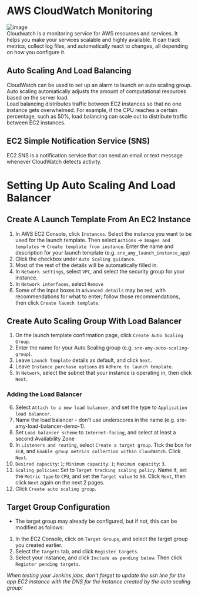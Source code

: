# AWS CloudWatch Monitoring
![image](https://user-images.githubusercontent.com/88166874/132838647-78873ea4-51c1-410a-95cf-8bc5ca1cc5f7.png)  
Cloudwatch is a monitoring service for AWS resources and services. It helps you make your services scalable and highly available. It can track metrics, collect log files, and automatically react to changes, all depending on how you configure it.  
## Auto Scaling And Load Balancing
CloudWatch can be used to set up an alarm to launch an auto scaling group. Auto scaling automatically adjusts the amount of computational resources based on the server load.  
Load balancing distributes traffic between EC2 instances so that no one instance gets overwhelmed. For example, if the CPU reaches a certain percentage, such as 50%, load balancing can scale out to distribute traffic between EC2 instances.  
## EC2 Simple Notification Service (SNS)
EC2 SNS is a notification service that can send an email or text message whenever CloudWatch detects activity.  
# Setting Up Auto Scaling And Load Balancer  
## Create A Launch Template From An EC2 Instance
1. In AWS EC2 Console, click `Instances`. Select the instance you want to be used for the launch template. Then select `Actions` -> `Images and templates` -> `Create template from instance`. Enter the name and description for your launch template (e.g. `sre_amy_launch_instance_app`)
2. Click the checkbox under `Auto Scaling guidance`.
3. Most of the rest of the details will be automatically filled in.  
4. In `Network settings`, select `VPC`, and select the security group for your instance.  
5. In `Network interfaces`, select `Remove`
6. Some of the input boxes in `Advanced details` may be red, with recommendations for what to enter; follow those recommendations, then click `Create launch template`.
## Create Auto Scaling Group With Load Balancer  
1. On the launch template confirmation page, click `Create Auto Scaling Group`.  
2. Enter the name for your Auto Scaling group (e.g. `sre-amy-auto-scaling-group`).  
3. Leave `Launch Template` details as default, and click `Next`.  
4. Leave `Instance purchase options` as `Adhere to launch template`.  
5. In `Network`, select the subnet that your instance is operating in, then click `Next`.  
### Adding the Load Balancer  
6. Select `Attach to a new load balancer`, and set the type to `Application load balancer`.  
7. Name the load balancer - don't use underscores in the name (e.g. sre-amy-load-balancer-demo-1).  
8. Set `Load balancer scheme` to `Internet-facing`, and select at least a second Availability Zone
9. In `Listeners and routing`, select `Create a target group`. Tick the box for `ELB`, and `Enable group metrics collection within CloudWatch`. Click `Next`.  
10. `Desired capacity`: `1`; `Minimum capacity`: `1`; `Maximum capacity`: `3`.  
11. `Scaling policies`: Set to `Target tracking scaling policy`. Name it, set the `Metric type` to `CPU`, and set the `Target value` to `50`. Click `Next`, then click `Next` again on the next 2 pages.  
12. Click `Create auto scaling group`.  
## Target Group Configuration  
- The target group may already be configured, but if not, this can be modified as follows:  
1. In the EC2 Console, click on `Target Groups`, and select the target group you created earlier.  
2. Select the `Targets` tab, and click `Register targets`.  
3. Select your instance, and click `Include as pending below`. Then click `Register pending targets`.  

*When testing your Jenkins jobs, don't forget to update the ssh line for the app EC2 instance with the DNS for the instance created by the auto scaling group!*
